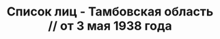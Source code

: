 ---
title: Список лиц - Тамбовская область // от 3 мая 1938 года
description: РГАСПИ, ф.17, оп.171, дело 416, лист 250
images:
- /disk/pictures/v08/17-171-416-250.jpg
- /disk/pictures/v08/17-171-416-251.jpg
- /disk/pictures/v08/17-171-416-252.jpg
- /disk/pictures/v08/17-171-416-253.jpg
- /disk/pictures/v08/17-171-416-254.jpg
- /disk/pictures/v08/17-171-416-255.jpg
---